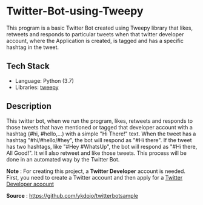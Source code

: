# Twitter-Bot-using-Tweepy
This program is a basic Twitter Bot created using Tweepy library that likes, retweets and responds to particular tweets when that twitter developer account, where the Application is created, is tagged and has a specific hashtag in the tweet.

## Tech Stack
- Language: Python (3.7)
- Libraries: [tweepy](https://github.com/tweepy/tweepy)

## Description
This twitter bot, when we run the program, likes, retweets and responds to those tweets that have mentioned or tagged that developer account with a hashtag (#hi, #hello,...) with a simple "Hi There!" text. When the tweet has a hashtag "#hi/#hello/#hey", the bot will respond as "#Hi there". If the tweet has two hashtags, like "#Hey #WhatsUp", the bot will respond as "#Hi there, All Good!". It will also retweet and like those tweets. This process will be done in an automated way by the Twitter Bot.

**Note** : For creating this project, a **Twitter Developer** account is needed. First, you need to create a Twitter account and then apply for a [Twitter Developer acoount](https://developer.twitter.com/en) 

**Source** : https://github.com/ykdojo/twitterbotsample
